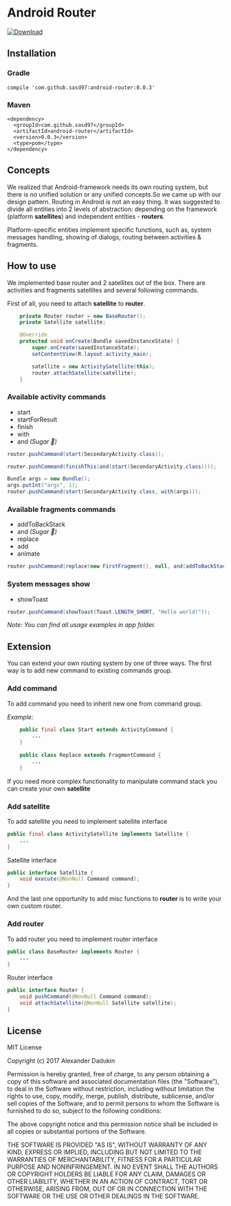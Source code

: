 # Android Router

[ ![Download](https://api.bintray.com/packages/st235/android-router/android-router/images/download.svg) ](https://bintray.com/st235/android-router/android-router/_latestVersion)

## Installation

### Gradle
```
compile 'com.github.sasd97:android-router:0.0.3'
```

### Maven
```
<dependency>
  <groupId>com.github.sasd97</groupId>
  <artifactId>android-router</artifactId>
  <version>0.0.3</version>
  <type>pom</type>
</dependency>
```

## Concepts

We realized that Android-framework needs its own routing system, but there is
no unified solution or any unified concepts.So we came up with our design pattern.
Routing in Android is not an easy thing. It was suggested to divide all entities into
2 levels of abstraction: depending on the framework (platform **satellites**) and independent entities - **routers**.

Platform-specific entities implement specific functions, such as, 
system messages handling, showing of dialogs, routing between activities & fragments.


## How to use

We implemented base router and 2 satellites out of the box. 
There are activities and fragments satellites and several following commands.

First of all, you need to attach **satellite** to **router**.

```java
    private Router router = new BaseRouter();
    private Satellite satellite;

    @Override
    protected void onCreate(Bundle savedInstanceState) {
        super.onCreate(savedInstanceState);
        setContentView(R.layout.activity_main);

        satellite = new ActivitySatellite(this);
        router.attachSatellite(satellite);
    }
```

### Available activity commands
- start
- startForResult
- finish
- with
- and _(Sugar :candy:)_

```java
router.pushCommand(start(SecondaryActivity.class));
```

```java
router.pushCommand(finishThis(and(start(SecondaryActivity.class))));
```

```java
Bundle args = new Bundle();
args.putInt("args", 1);
router.pushCommand(start(SecondaryActivity.class, with(args)));
```


### Available fragments commands
- addToBackStack
- and _(Sugar :candy:)_
- replace
- add
- animate

```java
router.pushCommand(replace(new FirstFragment(), null, and(addToBackStack(null))));
```

### System messages show
- showToast

```java
router.pushCommand(showToast(Toast.LENGTH_SHORT, "Hello world!"));
```

_Note: You can find all usage examples in app folder._

## Extension

You can extend your own routing system by one of three ways.
The first way is to add new command to existing commands group.

### Add command
To add command you need to inherit new one from command group.

_Example:_
```java
    public final class Start extends ActivityCommand {
        ...
    }
    
    public class Replace extends FragmentCommand {
        ...
    }
```

If you need more complex functionality to manipulate command stack 
you can create your own __satellite__

### Add satellite
To add satellite you need to implement satellite interface

```java
public final class ActivitySatellite implements Satellite {
    ...
}
```

Satellite interface

```java
public interface Satellite {
    void execute(@NonNull Command command);
}
```

And the last one opportunity to add misc functions to **router** is to write your own custom router.
 
### Add router

 To add router you need to implement router interface
 
```java
public class BaseRouter implements Router {
    ...
}
```
 
 Router interface
 
```java
public interface Router {
    void pushCommand(@NonNull Command command);
    void attachSatellite(@NonNull Satellite satellite);
}
```

## License

MIT License

Copyright (c) 2017 Alexander Dadukin

Permission is hereby granted, free of charge, to any person obtaining a copy
of this software and associated documentation files (the "Software"), to deal
in the Software without restriction, including without limitation the rights
to use, copy, modify, merge, publish, distribute, sublicense, and/or sell
copies of the Software, and to permit persons to whom the Software is
furnished to do so, subject to the following conditions:

The above copyright notice and this permission notice shall be included in all
copies or substantial portions of the Software.

THE SOFTWARE IS PROVIDED "AS IS", WITHOUT WARRANTY OF ANY KIND, EXPRESS OR
IMPLIED, INCLUDING BUT NOT LIMITED TO THE WARRANTIES OF MERCHANTABILITY,
FITNESS FOR A PARTICULAR PURPOSE AND NONINFRINGEMENT. IN NO EVENT SHALL THE
AUTHORS OR COPYRIGHT HOLDERS BE LIABLE FOR ANY CLAIM, DAMAGES OR OTHER
LIABILITY, WHETHER IN AN ACTION OF CONTRACT, TORT OR OTHERWISE, ARISING FROM,
OUT OF OR IN CONNECTION WITH THE SOFTWARE OR THE USE OR OTHER DEALINGS IN THE
SOFTWARE.
